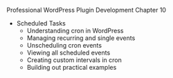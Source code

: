 Professional WordPress Plugin Development Chapter 10

- Scheduled Tasks
	- Understanding cron in WordPress
	- Managing recurring and single events
	- Unscheduling cron events
	- Viewing all scheduled events
	- Creating custom intervals in cron
	- Building out practical examples